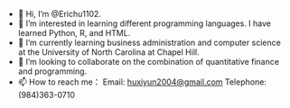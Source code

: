 - 👋 Hi, I’m @Erichu1102.
- 👀 I’m interested in learning different programming languages. I have learned Python, R, and HTML.
- 🌱 I’m currently learning business administration and computer science at the University of North Carolina at Chapel Hill.
- 💞️ I’m looking to collaborate on the combination of quantitative finance and programming.
- 📫 How to reach me： Email: huxiyun2004@gmail.com  Telephone: (984)363-0710  

<!---
Erichu1102/Erichu1102 is a ✨ special ✨ repository because its `README.md` (this file) appears on your GitHub profile.
You can click the Preview link to take a look at your changes.
--->

